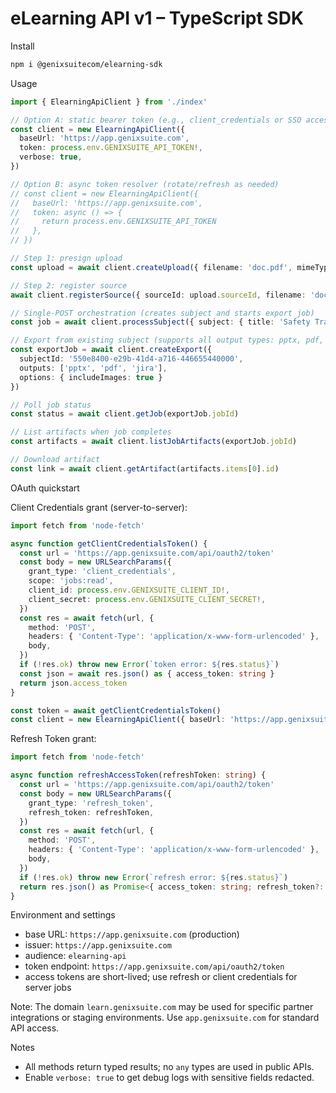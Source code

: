 # eLearning API v1 – TypeScript SDK

Install
```bash
npm i @genixsuitecom/elearning-sdk
```

Usage
```ts
import { ElearningApiClient } from './index'

// Option A: static bearer token (e.g., client_credentials or SSO access token)
const client = new ElearningApiClient({
  baseUrl: 'https://app.genixsuite.com',
  token: process.env.GENIXSUITE_API_TOKEN!,
  verbose: true,
})

// Option B: async token resolver (rotate/refresh as needed)
// const client = new ElearningApiClient({
//   baseUrl: 'https://app.genixsuite.com',
//   token: async () => {
//     return process.env.GENIXSUITE_API_TOKEN
//   },
// })

// Step 1: presign upload
const upload = await client.createUpload({ filename: 'doc.pdf', mimeType: 'application/pdf', sizeBytes: 1024, sha256: '...' }, 'idem-123')

// Step 2: register source
await client.registerSource({ sourceId: upload.sourceId, filename: 'doc.pdf', mimeType: 'application/pdf', sizeBytes: 1024, sha256: '...' }, 'idem-123')

// Single-POST orchestration (creates subject and starts export job)
const job = await client.processSubject({ subject: { title: 'Safety Training' }, outputs: ['pptx', 'pdf'] }, 'idem-456')

// Export from existing subject (supports all output types: pptx, pdf, jira, confluence, image, video)
const exportJob = await client.createExport({
  subjectId: '550e8400-e29b-41d4-a716-446655440000',
  outputs: ['pptx', 'pdf', 'jira'],
  options: { includeImages: true }
})

// Poll job status
const status = await client.getJob(exportJob.jobId)

// List artifacts when job completes
const artifacts = await client.listJobArtifacts(exportJob.jobId)

// Download artifact
const link = await client.getArtifact(artifacts.items[0].id)
```

OAuth quickstart

Client Credentials grant (server-to-server):
```ts
import fetch from 'node-fetch'

async function getClientCredentialsToken() {
  const url = 'https://app.genixsuite.com/api/oauth2/token'
  const body = new URLSearchParams({
    grant_type: 'client_credentials',
    scope: 'jobs:read',
    client_id: process.env.GENIXSUITE_CLIENT_ID!,
    client_secret: process.env.GENIXSUITE_CLIENT_SECRET!,
  })
  const res = await fetch(url, {
    method: 'POST',
    headers: { 'Content-Type': 'application/x-www-form-urlencoded' },
    body,
  })
  if (!res.ok) throw new Error(`token error: ${res.status}`)
  const json = await res.json() as { access_token: string }
  return json.access_token
}

const token = await getClientCredentialsToken()
const client = new ElearningApiClient({ baseUrl: 'https://app.genixsuite.com', token })
```

Refresh Token grant:
```ts
import fetch from 'node-fetch'

async function refreshAccessToken(refreshToken: string) {
  const url = 'https://app.genixsuite.com/api/oauth2/token'
  const body = new URLSearchParams({
    grant_type: 'refresh_token',
    refresh_token: refreshToken,
  })
  const res = await fetch(url, {
    method: 'POST',
    headers: { 'Content-Type': 'application/x-www-form-urlencoded' },
    body,
  })
  if (!res.ok) throw new Error(`refresh error: ${res.status}`)
  return res.json() as Promise<{ access_token: string; refresh_token?: string }>
}
```

Environment and settings

- base URL: `https://app.genixsuite.com` (production)
- issuer: `https://app.genixsuite.com`
- audience: `elearning-api`
- token endpoint: `https://app.genixsuite.com/api/oauth2/token`
- access tokens are short-lived; use refresh or client credentials for server jobs

Note: The domain `learn.genixsuite.com` may be used for specific partner integrations or staging environments. Use `app.genixsuite.com` for standard API access.

Notes

- All methods return typed results; no `any` types are used in public APIs.
- Enable `verbose: true` to get debug logs with sensitive fields redacted.